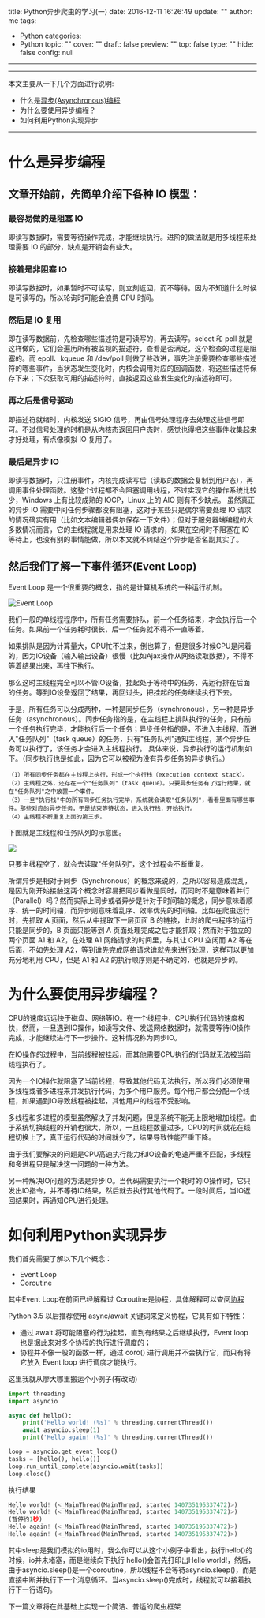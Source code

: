 title: Python异步爬虫的学习(一)
date: 2016-12-11 16:26:49
update: ""
author: me
tags:
- Python
categories:
- Python
topic: ""
cover: ""
draft: false
preview: ""
top: false
type: ""
hide: false
config: null


---



-------------
本文主要从一下几个方面进行说明:
 - 什么是[异步(Asynchronous)编程](http://baike.baidu.com/item/%E5%BC%82%E6%AD%A5%E7%BC%96%E7%A8%8B)
 - 为什么要使用异步编程？
 - 如何利用Python实现异步
-------------

<!--more-->


# 什么是异步编程
## 文章开始前，先简单介绍下各种 IO 模型：

### 最容易做的是阻塞 IO
即读写数据时，需要等待操作完成，才能继续执行。进阶的做法就是用多线程来处理需要 IO 的部分，缺点是开销会有些大。
### 接着是非阻塞 IO
即读写数据时，如果暂时不可读写，则立刻返回，而不等待。因为不知道什么时候是可读写的，所以轮询时可能会浪费 CPU 时间。
### 然后是 IO 复用
即在读写数据前，先检查哪些描述符是可读写的，再去读写。select 和 poll 就是这样做的，它们会遍历所有被监视的描述符，查看是否满足，这个检查的过程是阻塞的。而 epoll、kqueue 和 /dev/poll 则做了些改进，事先注册需要检查哪些描述符的哪些事件，当状态发生变化时，内核会调用对应的回调函数，将这些描述符保存下来；下次获取可用的描述符时，直接返回这些发生变化的描述符即可。
### 再之后是信号驱动
即描述符就绪时，内核发送 SIGIO 信号，再由信号处理程序去处理这些信号即可。不过信号处理的时机是从内核态返回用户态时，感觉也得把这些事件收集起来才好处理，有点像模拟 IO 复用了。
### 最后是异步 IO
即读写数据时，只注册事件，内核完成读写后（读取的数据会复制到用户态），再调用事件处理函数。这整个过程都不会阻塞调用线程，不过实现它的操作系统比较少，Windows 上有比较成熟的 IOCP，Linux 上的 AIO 则有不少缺点。
虽然真正的异步 IO 需要中间任何步骤都没有阻塞，这对于某些只是偶尔需要处理 IO 请求的情况确实有用（比如文本编辑器偶尔保存一下文件）；但对于服务器端编程的大多数情况而言，它的主线程就是用来处理 IO 请求的，如果在空闲时不阻塞在 IO 等待上，也没有别的事情能做，所以本文就不纠结这个异步是否名副其实了。

## 然后我们了解一下事件循环(Event Loop)
Event Loop 是一个很重要的概念，指的是计算机系统的一种运行机制。

![Event Loop](http://image.beekka.com/blog/201310/2013102001.png)

我们一般的单线程程序中，所有任务需要排队，前一个任务结束，才会执行后一个任务。如果前一个任务耗时很长，后一个任务就不得不一直等着。

如果排队是因为计算量大，CPU忙不过来，倒也算了，但是很多时候CPU是闲着的，因为IO设备（输入输出设备）很慢（比如Ajax操作从网络读取数据），不得不等着结果出来，再往下执行。


那么这时主线程完全可以不管IO设备，挂起处于等待中的任务，先运行排在后面的任务。等到IO设备返回了结果，再回过头，把挂起的任务继续执行下去。

于是，所有任务可以分成两种，一种是同步任务（synchronous），另一种是异步任务（asynchronous）。同步任务指的是，在主线程上排队执行的任务，只有前一个任务执行完毕，才能执行后一个任务；异步任务指的是，不进入主线程、而进入"任务队列"（task queue）的任务，只有"任务队列"通知主线程，某个异步任务可以执行了，该任务才会进入主线程执行。
具体来说，异步执行的运行机制如下。（同步执行也是如此，因为它可以被视为没有异步任务的异步执行。）

    （1）所有同步任务都在主线程上执行，形成一个执行栈（execution context stack）。
    （2）主线程之外，还存在一个"任务队列"（task queue）。只要异步任务有了运行结果，就在"任务队列"之中放置一个事件。
    （3）一旦"执行栈"中的所有同步任务执行完毕，系统就会读取"任务队列"，看看里面有哪些事件。那些对应的异步任务，于是结束等待状态，进入执行栈，开始执行。
    （4）主线程不断重复上面的第三步。

下图就是主线程和任务队列的示意图。

![](http://image.beekka.com/blog/2014/bg2014100801.jpg)

只要主线程空了，就会去读取"任务队列"，这个过程会不断重复。

所谓异步是相对于同步（Synchronous）的概念来说的，之所以容易造成混乱，是因为刚开始接触这两个概念时容易把同步看做是同时，而同时不是意味着并行（Parallel）吗？然而实际上同步或者异步是针对于时间轴的概念，同步意味着顺序、统一的时间轴，而异步则意味着乱序、效率优先的时间轴。比如在爬虫运行时，先抓取 A 页面，然后从中提取下一层页面 B 的链接，此时的爬虫程序的运行只能是同步的，B 页面只能等到 A 页面处理完成之后才能抓取；然而对于独立的两个页面 A1 和 A2，在处理 A1 网络请求的时间里，与其让 CPU 空闲而 A2 等在后面，不如先处理 A2，等到谁先完成网络请求谁就先来进行处理，这样可以更加充分地利用 CPU，但是 A1 和 A2 的执行顺序则是不确定的，也就是异步的。

# 为什么要使用异步编程？
CPU的速度远远快于磁盘、网络等IO。在一个线程中，CPU执行代码的速度极快，然而，一旦遇到IO操作，如读写文件、发送网络数据时，就需要等待IO操作完成，才能继续进行下一步操作。这种情况称为同步IO。

在IO操作的过程中，当前线程被挂起，而其他需要CPU执行的代码就无法被当前线程执行了。

因为一个IO操作就阻塞了当前线程，导致其他代码无法执行，所以我们必须使用多线程或者多进程来并发执行代码，为多个用户服务。每个用户都会分配一个线程，如果遇到IO导致线程被挂起，其他用户的线程不受影响。

多线程和多进程的模型虽然解决了并发问题，但是系统不能无上限地增加线程。由于系统切换线程的开销也很大，所以，一旦线程数量过多，CPU的时间就花在线程切换上了，真正运行代码的时间就少了，结果导致性能严重下降。

由于我们要解决的问题是CPU高速执行能力和IO设备的龟速严重不匹配，多线程和多进程只是解决这一问题的一种方法。

另一种解决IO问题的方法是异步IO。当代码需要执行一个耗时的IO操作时，它只发出IO指令，并不等待IO结果，然后就去执行其他代码了。一段时间后，当IO返回结果时，再通知CPU进行处理。

# 如何利用Python实现异步

我们首先需要了解以下几个概念：
 - Event Loop
 - Coroutine

其中Event Loop在前面已经解释过
Coroutine是协程，具体解释可以查阅[协程](http://www.liaoxuefeng.com/wiki/0014316089557264a6b348958f449949df42a6d3a2e542c000/001432090171191d05dae6e129940518d1d6cf6eeaaa969000)

Python 3.5 以后推荐使用 async/await 关键词来定义协程，它具有如下特性：

 - 通过 await 将可能阻塞的行为挂起，直到有结果之后继续执行，Event loop 也是据此来对多个协程的执行进行调度的；
 - 协程并不像一般的函数一样，通过 coro() 进行调用并不会执行它，而只有将它放入 Event loop 进行调度才能执行。

这里我就从廖大哪里搬运个小例子(有改动)
```Python
import threading
import asyncio

async def hello():
    print('Hello world! (%s)' % threading.currentThread())
    await asyncio.sleep(1)
    print('Hello again! (%s)' % threading.currentThread())

loop = asyncio.get_event_loop()
tasks = [hello(), hello()]
loop.run_until_complete(asyncio.wait(tasks))
loop.close()
```

执行结果

```Python
Hello world! (<_MainThread(MainThread, started 140735195337472)>)
Hello world! (<_MainThread(MainThread, started 140735195337472)>)
(暂停约1秒)
Hello again! (<_MainThread(MainThread, started 140735195337472)>)
Hello again! (<_MainThread(MainThread, started 140735195337472)>)
```
其中sleep是我们模拟的io用时，我么你可以从这个小例子中看出，执行hello()的时候，io并未堵塞，而是继续向下执行
hello()会首先打印出Hello world!，然后，由于asyncio.sleep()是一个coroutine，所以线程不会等待asyncio.sleep()，而是直接中断并执行下一个消息循环。当asyncio.sleep()完成时，线程就可以接着执行下一行语句。

下一篇文章将在此基础上实现一个简洁、普适的爬虫框架
